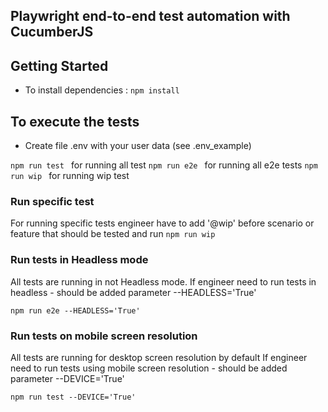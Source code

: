 ## Playwright end-to-end test automation with CucumberJS
    
## Getting Started

* To install dependencies : `npm install`
 
## To execute the tests

 - Create file .env with your user data (see .env_example)

`npm run test ` for running all test
`npm run e2e ` for running all e2e tests
`npm run wip ` for running wip test


### Run specific test
For running specific tests engineer have to add '@wip' before scenario or feature that should be tested and run `npm run wip`


### Run tests in Headless mode
All tests are running in not Headless mode. 
If engineer need to run tests in headless - should be added parameter --HEADLESS='True'

`npm run e2e --HEADLESS='True' `

### Run tests on mobile screen resolution
All tests are running for desktop screen resolution by default
If engineer need to run tests using mobile screen resolution - should be added parameter --DEVICE='True'

`npm run test --DEVICE='True'`
